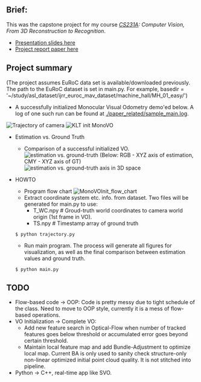 ## Brief: 
This was the capstone project for my course
_[CS231A](http://web.stanford.edu/class/cs231a/): Computer Vision, From 3D Reconstruction to Recognition_. 

* [Presentation slides here](https://docs.google.com/presentation/d/1grKiimDXM6Rfszo6z3Zg5X653VU50nB1VyK5uZEYOJY/edit?usp=sharing)
* [Project report paper here](./cs231a_project_report_MonoVOInit.pdf)

## Project summary

 (The project assumes EuRoC data set is available/downloaded previously. The path to the EuRoC dataset is set in main.py. For example, basedir = '~/study/asl_dataset/ijrr_euroc_mav_dataset/machine_hall/MH_01_easy/')

* A successfully initialized Monocular Visual Odometry demo'ed below. A log of one such run can be found at [./paper_related/sample_main.log](./paper_related/sample_main.log). 

 
![Trajectory of camera](./sample_log/trajectory.gif) 
![KLT init MonoVO](./sample_log/trajectory_cam.gif)

* Estimation vs. Ground Truth 
	* Comparison of a successful initialized VO. 
![estimation vs. ground-truth](./sample_log/est_vs_gt_3000.png)
(Below: RGB - XYZ axis of estimation, CMY - XYZ axis of GT)
![estimation vs. ground-truth axis in 3D space](./paper_related/est_vs_gt_axis3.png)

* HOWTO
	* Program flow chart
![MonoVOInit_flow_chart](./paper_related/MonoVOInit_diagram.png)
	* Extract coordinate system etc. info. from dataset. Two files will be generated for main.py to use:
		* T_WC.npy # Groud-truth world coordinates to camera world origin (1st frame in VO).
		* TS.npy # Timestamp array of ground truth
		
	`$ python trajectory.py
	`

	* Run main program. The process will generate all figures for visualization, as well as the final comparison between estimation values and ground truth. 

	`$ python main.py
	`

## TODO
* Flow-based code -> OOP: Code is pretty messy due to tight schedule of the class. Need to move to OOP style, currently it is a mess of flow-based operations. 
* VO Initialization -> Complete VO: 
	* Add new feature search in Optical-Flow when number of tracked features goes below threshold or accumulated error goes beyond certain threshold. 
	* Maintain local feature map and add Bundle-Adjustment to optimize local map. Current BA is only used to sanity check structure-only non-linear optimized initial point cloud quality. It is not stitched into pipeline. 
* Python -> C++, real-time app like SVO. 


